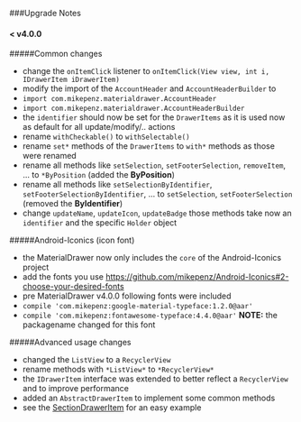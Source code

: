 ###Upgrade Notes
#### < v4.0.0

#####Common changes
* change the `onItemClick` listener to `onItemClick(View view, int i, IDrawerItem iDrawerItem)`
* modify the import of the `AccountHeader` and `AccountHeaderBuilder` to
 * `import com.mikepenz.materialdrawer.AccountHeader`
 * `import com.mikepenz.materialdrawer.AccountHeaderBuilder`
* the `identifier` should now be set for the `DrawerItems` as it is used now as default for all update/modify/.. actions
* rename `withCheckable()` to `withSelectable()`
* rename `set*` methods of the `DrawerItems` to `with*` methods as those were renamed
* rename all methods like `setSelection`, `setFooterSelection`, `removeItem`, ... to `*ByPosition` (added the **ByPosition**)
* rename all methods like `setSelectionByIdentifier`, `setFooterSelectionByIdentifier`, ... to `setSelection`, `setFooterSelection` (removed the **ByIdentifier**)
* change `updateName`, `updateIcon`, `updateBadge` those methods take now an `identifier` and the specific `Holder` object

#####Android-Iconics (icon font)
* the MaterialDrawer now only includes the `core` of the Android-Iconics project
 * add the fonts you use https://github.com/mikepenz/Android-Iconics#2-choose-your-desired-fonts
* pre MaterialDrawer v4.0.0 following fonts were included
 * `compile 'com.mikepenz:google-material-typeface:1.2.0@aar'`
 * `compile 'com.mikepenz:fontawesome-typeface:4.4.0@aar'` **NOTE:** the packagename changed for this font

#####Advanced usage changes
* changed the `ListView` to a `RecyclerView`
 * rename methods with `*ListView*` to `*RecyclerView*`
* the `IDrawerItem` interface was extended to better reflect a `RecyclerView` and to improve performance
 * added an `AbstractDrawerItem` to implement some common methods
 * see the [SectionDrawerItem](https://github.com/mikepenz/MaterialDrawer/blob/feature/refactoring/library/src/main/java/com/mikepenz/materialdrawer/model/SectionDrawerItem.java) for an easy example